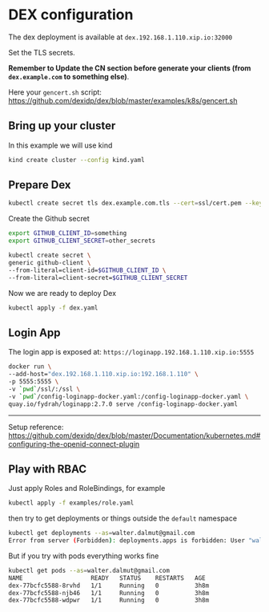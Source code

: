 # DEX configuration

The dex deployment is available at `dex.192.168.1.110.xip.io:32000`

Set the TLS secrets.

**Remember to Update the CN section before generate your clients (from
`dex.example.com` to something else)**.

Here your `gencert.sh` script: https://github.com/dexidp/dex/blob/master/examples/k8s/gencert.sh

## Bring up your cluster

In this example we will use kind

```sh
kind create cluster --config kind.yaml
```

## Prepare Dex

```sh
kubectl create secret tls dex.example.com.tls --cert=ssl/cert.pem --key=ssl/key.pem
```

Create the Github secret

```sh
export GITHUB_CLIENT_ID=something
export GITHUB_CLIENT_SECRET=other_secrets

kubectl create secret \
generic github-client \
--from-literal=client-id=$GITHUB_CLIENT_ID \
--from-literal=client-secret=$GITHUB_CLIENT_SECRET
```

Now we are ready to deploy Dex

```sh
kubectl apply -f dex.yaml
```

## Login App

The login app is exposed at: `https://loginapp.192.168.1.110.xip.io:5555`

```sh
docker run \
--add-host="dex.192.168.1.110.xip.io:192.168.1.110" \
-p 5555:5555 \
-v `pwd`/ssl/:/ssl \
-v `pwd`/config-loginapp-docker.yaml:/config-loginapp-docker.yaml \
quay.io/fydrah/loginapp:2.7.0 serve /config-loginapp-docker.yaml
```

---

Setup reference: https://github.com/dexidp/dex/blob/master/Documentation/kubernetes.md#configuring-the-openid-connect-plugin

## Play with RBAC

Just apply Roles and RoleBindings, for example

```sh
kubectl apply -f examples/role.yaml
```

then try to get deployments or things outside the `default` namespace

```sh
kubectl get deployments --as=walter.dalmut@gmail.com
Error from server (Forbidden): deployments.apps is forbidden: User "walter.dalmut@gmail.com" cannot list resource "deployments" in API group "apps" in the namespace "default"
```

But if you try with pods everything works fine

```sh
kubectl get pods --as=walter.dalmut@gmail.com
NAME                   READY   STATUS    RESTARTS   AGE
dex-77bcfc5588-8rvhd   1/1     Running   0          3h8m
dex-77bcfc5588-njb46   1/1     Running   0          3h8m
dex-77bcfc5588-wdpwr   1/1     Running   0          3h8m
```
